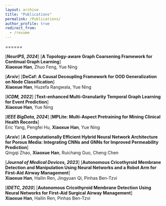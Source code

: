 ```yaml
---
layout: archive
title: "Publications"
permalink: /Publications/
author_profile: true
redirect_from:
  - /resume
---
```


======

[***NeurIPS, 2024***] [**A Topology-aware Graph Coarsening Framework for Continual Graph Learning**]
<br>
**Xiaoxue Han**, Zhuo Feng, Yue Ning <be> 

[***Arxiv***] [**DeCaf: A Causal Decoupling Framework for OOD Generalization on Node Classification**]
<br>
**Xiaoxue Han**, Huzefa Rangwala, Yue Ning <be> 


[***ICDM, 2022***] [**Text-enhanced Multi-Granularity Temporal Graph Learning for Event Prediction**]
<br>
**Xiaoxue Han**, Yue Ning <be> 


[***IEEE BigData, 2024***] [**MPLite: Multi-Aspect Pretraining for Mining Clinical Health Records**]
<br>
Eric Yang, Pengfei Hu, **Xiaoxue Han**, Yue Ning <be> 

[***Arxiv***] [**A Computationally Efficient Hybrid Neural Network Architecture for Porous Media: Integrating CNNs and GNNs for Improved Permeability Prediction**]
<br>
Qingqi Zhao, **Xiaoxue Han**, Ruichang Guo, Cheng Chen <be> 

[***Journal of Medical Devices, 2023***] [**Autonomous Cricothyroid Membrane Detection and Manipulation Using Neural Networks and a Robot Arm for First-Aid Airway Management**]
<br>
**Xiaoxue Han**, Hailin Ren, Jingyuan Qi, Pinhas Ben-Tzvi <be> 

[***IDETC, 2020***] [**Autonomous Cricothyroid Membrane Detection Using Neural Networks for First-Aid Surgical Airway Management**]
<br>
**Xiaoxue Han**, Hailin Ren, Pinhas Ben-Tzvi <be> 




